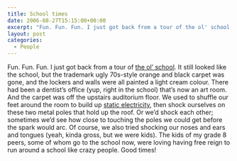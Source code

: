```yaml
---
title: School times
date: 2006-08-27T15:15:00+00:00
excerpt: "Fun. Fun. Fun. I just got back from a tour of the ol' school. It still looked like the school, but the trademark ugly"
layout: post
categories:
  - People
---
```

Fun. Fun. Fun. I just got back from a tour of [the ol&#8217; school](http://spsd.sk.ca/schoolsPrograms/elementaryschools/ecoleVictoria/about.html). It still looked like the school, but the trademark ugly 70s-style orange and black carpet was gone, and the lockers and walls were all painted a light cream colour. There had been a dentist&#8217;s office (yup, right in the school) that&#8217;s now an art room. And the carpet was off the upstairs auditorium floor. We used to shuffle our feet around the room to build up [static electricity](http://www.sciencemadesimple.com/static.html), then shock ourselves on these two metal poles that hold up the roof. Or we&#8217;d shock each other; sometimes we&#8217;d see how close to touching the poles we could get before the spark would arc. Of course, we also tried shocking our noses and ears and tongues (yeah, kinda gross, but we were kids). The kids of my grade 8 peers, some of whom go to the school now, were loving having free reign to run around a school like crazy people. Good times!